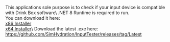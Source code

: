 This applications sole purpose is to check if your input device is compatible with Drink Box software\\
.NET 8 Runtime is required to run.\
You can download it here:\
[x86 Installer](https://dotnet.microsoft.com/en-us/download/dotnet/thank-you/runtime-desktop-8.0.1-windows-x86-installer)\
[x64 Installer](https://dotnet.microsoft.com/en-us/download/dotnet/thank-you/runtime-desktop-8.0.1-windows-x64-installer)\\
Download the latest .exe here:\
https://github.com/SimHydration/InputTester/releases/tag/Latest

